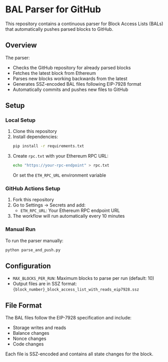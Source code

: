 # BAL Parser for GitHub

This repository contains a continuous parser for Block Access Lists (BALs) that automatically pushes parsed blocks to GitHub.

## Overview

The parser:
- Checks the GitHub repository for already parsed blocks
- Fetches the latest block from Ethereum
- Parses new blocks working backwards from the latest
- Generates SSZ-encoded BAL files following EIP-7928 format
- Automatically commits and pushes new files to GitHub

## Setup

### Local Setup

1. Clone this repository
2. Install dependencies:
   ```bash
   pip install -r requirements.txt
   ```
3. Create `rpc.txt` with your Ethereum RPC URL:
   ```bash
   echo "https://your-rpc-endpoint" > rpc.txt
   ```
   Or set the `ETH_RPC_URL` environment variable

### GitHub Actions Setup

1. Fork this repository
2. Go to Settings → Secrets and add:
   - `ETH_RPC_URL`: Your Ethereum RPC endpoint URL
3. The workflow will run automatically every 10 minutes

### Manual Run

To run the parser manually:

```bash
python parse_and_push.py
```

## Configuration

- `MAX_BLOCKS_PER_RUN`: Maximum blocks to parse per run (default: 10)
- Output files are in SSZ format: `{block_number}_block_access_list_with_reads_eip7928.ssz`

## File Format

The BAL files follow the EIP-7928 specification and include:
- Storage writes and reads
- Balance changes
- Nonce changes
- Code changes

Each file is SSZ-encoded and contains all state changes for the block.